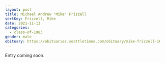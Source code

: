 ```yaml
---
layout: post
title: Michael Andrew "Mike" Frizzell
sortKey: Frizzell, Mike
date: 2021-11-13
categories:
  - class-of-1983
gender: male
obituary: https://obituaries.seattletimes.com/obituary/mike-frizzell-1083792264
---
```

E﻿ntry coming soon.